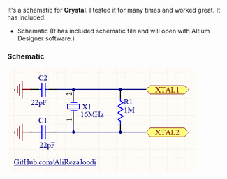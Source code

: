 It's a schematic for **Crystal**. I tested it for many times and worked great. It has included:
- Schematic (It has included schematic file and will open with Altium Designer software.)

### Schematic
![This is an image](https://github.com/AliRezaJoodi/Electronic-Modules/blob/main/Crystal/Schematic/V1.0.png?raw=true)

